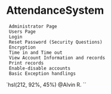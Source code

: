 # AttendanceSystem
```
 Administrator Page
 Users Page
 Login
 Reset Password (Security Questions)
 Encryption
 Time in and Time out
 View Account Information and records
 Print records
 Enable-disable accounts
 Basic Exception handlings
```


`hsl(212, 92%, 45%) @Alvin R.
``
